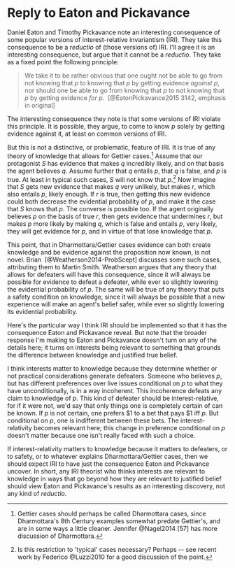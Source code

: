 # Reply to Eaton and Pickavance

Daniel Eaton and Timothy Pickavance note an interesting consequence of
some popular versions of interest-relative invariantism (IRI). They take
this consequence to be a *reductio* of (those versions of) IRI. I'll
agree it is an interesting consequence, but argue that it cannot be a
*reductio*. They take as a fixed point the following principle:

> We take it to be rather obvious that one ought not be able to go from
> not knowing that $p$ to knowing that $p$ by getting evidence *against*
> $p$, nor should one be able to go from knowing that $p$ to not knowing
> that $p$ by getting evidence *for* $p$.  [@EatonPickavance2015 3142,
> emphasis in original]

The interesting consequence they note is that some versions of IRI
violate this principle. It is possible, they argue, to come to know $p$
solely by getting evidence against it, at least on common versions of
IRI.

But this is not a distinctive, or problematic, feature of IRI. It is
true of any theory of knowledge that allows for Gettier cases.[^1]
Assume that our protagonist *S* has evidence that makes *q* incredibly
likely, and on that basis the agent believes *q*. Assume further that
*q* entails *p*, that *q* is false, and *p* is true. At least in typical
such cases, *S* will not know that *p*.[^2] Now imagine that *S* gets
new evidence that makes *q* very unlikely, but makes *r*, which also
entails *p*, likely enough. If *r* is true, then getting this new
evidence could both decrease the evidential probability of *p*, and make
it the case that *S* knows that *p*. The converse is possible too. If
the agent originally believes *p* on the basis of true *r*, then gets
evidence that undermines *r*, but makes *p* more likely by making *q*,
which is false and entails *p*, very likely, they will get evidence for
*p*, and in virtue of that lose knowledge that *p*.

This point, that in Dharmottara/Gettier cases evidence can both create
knowledge and be evidence against the proposition now known, is not
novel. Brian  [@Weatherson2014-ProbScept] discusses some such cases,
attributing them to Martin Smith. Weatherson argues that any theory that
allows for defeaters will have this consequence, since it will always be
possible for evidence to defeat a defeater, while ever so slightly
lowering the evidential probability of *p*. The same will be true of any
theory that puts a safety condition on knowledge, since it will always
be possible that a new experience will make an agent's belief safer,
while ever so slightly lowering its evidential probability.

Here's the particular way I think IRI should be implemented so that it
has the consequence Eaton and Pickavance reveal. But note that the
broader response I'm making to Eaton and Pickavance doesn't turn on any
of the details here; it turns on interests being relevant to something
that grounds the difference between knowledge and justified true belief.

I think interests matter to knowledge because they determine whether or
not practical considerations generate defeaters. Someone who believes
*p*, but has different preferences over live issues conditional on *p*
to what they have unconditionally, is in a way incoherent. This
incoherence defeats any claim to knowledge of *p*. This kind of defeater
should be interest-relative, for if it were not, we'd say that only
things one is completely certain of can be known. If *p* is not certain,
one prefers \$1 to a bet that pays \$1 iff *p*. But conditional on *p*,
one is indifferent between these bets. The interest-relativity becomes
relevant here; this change in preference conditional on *p* doesn't
matter because one isn't really faced with such a choice.

If interest-relativity matters to knowledge because it matters to
defeaters, or to safety, or to whatever explains Dharmottara/Gettier
cases, then we should expect IRI to have just the consequence Eaton and
Pickavance uncover. In short, any IRI theorist who thinks interests are
relevant to knowledge in ways that go beyond how they are relevant to
justified belief should view Eaton and Pickavance's results as an
interesting discovery, not any kind of *reductio*.

[^1]: Gettier cases should perhaps be called Dharmottara cases, since
    Dharmottara's 8th Century examples somewhat predate Gettier's, and
    are in some ways a little cleaner. Jennifer @Nagel2014 [57] has more
    discussion of Dharmottara.

[^2]: Is this restriction to 'typical' cases necessary? Perhaps -- see
    recent work by Federico @Luzzi2010 for a good discussion of the
    point.

